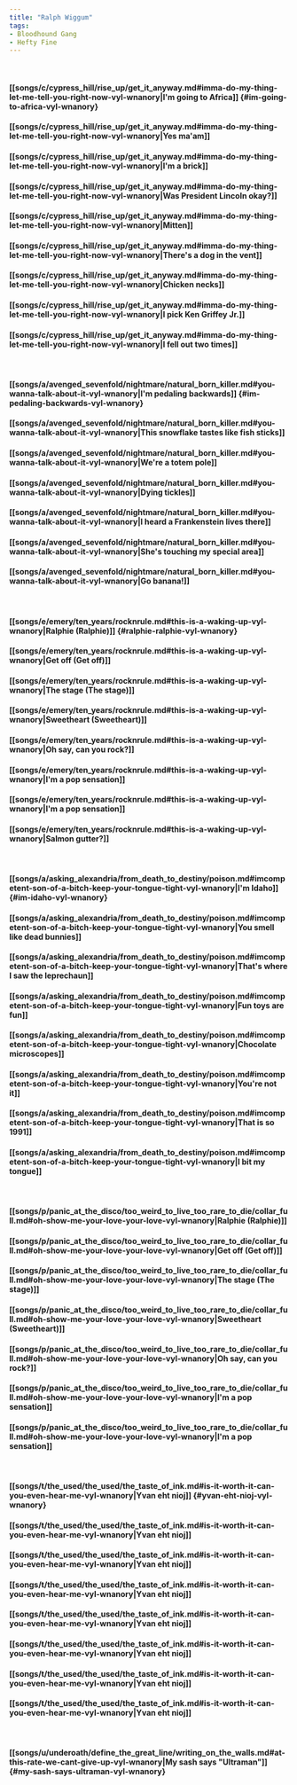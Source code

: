 ```yaml
---
title: "Ralph Wiggum"
tags:
- Bloodhound Gang
- Hefty Fine
---
```

&nbsp;
#### [[songs/c/cypress_hill/rise_up/get_it_anyway.md#imma-do-my-thing-let-me-tell-you-right-now-vyl-wnanory|I'm going to Africa]] {#im-going-to-africa-vyl-wnanory}
#### [[songs/c/cypress_hill/rise_up/get_it_anyway.md#imma-do-my-thing-let-me-tell-you-right-now-vyl-wnanory|Yes ma'am]]
#### [[songs/c/cypress_hill/rise_up/get_it_anyway.md#imma-do-my-thing-let-me-tell-you-right-now-vyl-wnanory|I'm a brick]]
#### [[songs/c/cypress_hill/rise_up/get_it_anyway.md#imma-do-my-thing-let-me-tell-you-right-now-vyl-wnanory|Was President Lincoln okay?]]
#### [[songs/c/cypress_hill/rise_up/get_it_anyway.md#imma-do-my-thing-let-me-tell-you-right-now-vyl-wnanory|Mitten]]
#### [[songs/c/cypress_hill/rise_up/get_it_anyway.md#imma-do-my-thing-let-me-tell-you-right-now-vyl-wnanory|There's a dog in the vent]]
#### [[songs/c/cypress_hill/rise_up/get_it_anyway.md#imma-do-my-thing-let-me-tell-you-right-now-vyl-wnanory|Chicken necks]]
#### [[songs/c/cypress_hill/rise_up/get_it_anyway.md#imma-do-my-thing-let-me-tell-you-right-now-vyl-wnanory|I pick Ken Griffey Jr.]]
#### [[songs/c/cypress_hill/rise_up/get_it_anyway.md#imma-do-my-thing-let-me-tell-you-right-now-vyl-wnanory|I fell out two times]]
&nbsp;
#### [[songs/a/avenged_sevenfold/nightmare/natural_born_killer.md#you-wanna-talk-about-it-vyl-wnanory|I'm pedaling backwards]] {#im-pedaling-backwards-vyl-wnanory}
#### [[songs/a/avenged_sevenfold/nightmare/natural_born_killer.md#you-wanna-talk-about-it-vyl-wnanory|This snowflake tastes like fish sticks]]
#### [[songs/a/avenged_sevenfold/nightmare/natural_born_killer.md#you-wanna-talk-about-it-vyl-wnanory|We're a totem pole]]
#### [[songs/a/avenged_sevenfold/nightmare/natural_born_killer.md#you-wanna-talk-about-it-vyl-wnanory|Dying tickles]]
#### [[songs/a/avenged_sevenfold/nightmare/natural_born_killer.md#you-wanna-talk-about-it-vyl-wnanory|I heard a Frankenstein lives there]]
#### [[songs/a/avenged_sevenfold/nightmare/natural_born_killer.md#you-wanna-talk-about-it-vyl-wnanory|She's touching my special area]]
#### [[songs/a/avenged_sevenfold/nightmare/natural_born_killer.md#you-wanna-talk-about-it-vyl-wnanory|Go banana!]]
&nbsp;
#### [[songs/e/emery/ten_years/rocknrule.md#this-is-a-waking-up-vyl-wnanory|Ralphie (Ralphie)]] {#ralphie-ralphie-vyl-wnanory}
#### [[songs/e/emery/ten_years/rocknrule.md#this-is-a-waking-up-vyl-wnanory|Get off (Get off)]]
#### [[songs/e/emery/ten_years/rocknrule.md#this-is-a-waking-up-vyl-wnanory|The stage (The stage)]]
#### [[songs/e/emery/ten_years/rocknrule.md#this-is-a-waking-up-vyl-wnanory|Sweetheart (Sweetheart)]]
#### [[songs/e/emery/ten_years/rocknrule.md#this-is-a-waking-up-vyl-wnanory|Oh say, can you rock?]]
#### [[songs/e/emery/ten_years/rocknrule.md#this-is-a-waking-up-vyl-wnanory|I'm a pop sensation]]
#### [[songs/e/emery/ten_years/rocknrule.md#this-is-a-waking-up-vyl-wnanory|I'm a pop sensation]]
#### [[songs/e/emery/ten_years/rocknrule.md#this-is-a-waking-up-vyl-wnanory|Salmon gutter?]]
&nbsp;
#### [[songs/a/asking_alexandria/from_death_to_destiny/poison.md#imcompetent-son-of-a-bitch-keep-your-tongue-tight-vyl-wnanory|I'm Idaho]] {#im-idaho-vyl-wnanory}
#### [[songs/a/asking_alexandria/from_death_to_destiny/poison.md#imcompetent-son-of-a-bitch-keep-your-tongue-tight-vyl-wnanory|You smell like dead bunnies]]
#### [[songs/a/asking_alexandria/from_death_to_destiny/poison.md#imcompetent-son-of-a-bitch-keep-your-tongue-tight-vyl-wnanory|That's where I saw the leprechaun]]
#### [[songs/a/asking_alexandria/from_death_to_destiny/poison.md#imcompetent-son-of-a-bitch-keep-your-tongue-tight-vyl-wnanory|Fun toys are fun]]
#### [[songs/a/asking_alexandria/from_death_to_destiny/poison.md#imcompetent-son-of-a-bitch-keep-your-tongue-tight-vyl-wnanory|Chocolate microscopes]]
#### [[songs/a/asking_alexandria/from_death_to_destiny/poison.md#imcompetent-son-of-a-bitch-keep-your-tongue-tight-vyl-wnanory|You're not it]]
#### [[songs/a/asking_alexandria/from_death_to_destiny/poison.md#imcompetent-son-of-a-bitch-keep-your-tongue-tight-vyl-wnanory|That is so 1991]]
#### [[songs/a/asking_alexandria/from_death_to_destiny/poison.md#imcompetent-son-of-a-bitch-keep-your-tongue-tight-vyl-wnanory|I bit my tongue]]
&nbsp;
#### [[songs/p/panic_at_the_disco/too_weird_to_live_too_rare_to_die/collar_full.md#oh-show-me-your-love-your-love-vyl-wnanory|Ralphie (Ralphie)]]
#### [[songs/p/panic_at_the_disco/too_weird_to_live_too_rare_to_die/collar_full.md#oh-show-me-your-love-your-love-vyl-wnanory|Get off (Get off)]]
#### [[songs/p/panic_at_the_disco/too_weird_to_live_too_rare_to_die/collar_full.md#oh-show-me-your-love-your-love-vyl-wnanory|The stage (The stage)]]
#### [[songs/p/panic_at_the_disco/too_weird_to_live_too_rare_to_die/collar_full.md#oh-show-me-your-love-your-love-vyl-wnanory|Sweetheart (Sweetheart)]]
#### [[songs/p/panic_at_the_disco/too_weird_to_live_too_rare_to_die/collar_full.md#oh-show-me-your-love-your-love-vyl-wnanory|Oh say, can you rock?]]
#### [[songs/p/panic_at_the_disco/too_weird_to_live_too_rare_to_die/collar_full.md#oh-show-me-your-love-your-love-vyl-wnanory|I'm a pop sensation]]
#### [[songs/p/panic_at_the_disco/too_weird_to_live_too_rare_to_die/collar_full.md#oh-show-me-your-love-your-love-vyl-wnanory|I'm a pop sensation]]
&nbsp;
#### [[songs/t/the_used/the_used/the_taste_of_ink.md#is-it-worth-it-can-you-even-hear-me-vyl-wnanory|Yvan eht nioj]] {#yvan-eht-nioj-vyl-wnanory}
#### [[songs/t/the_used/the_used/the_taste_of_ink.md#is-it-worth-it-can-you-even-hear-me-vyl-wnanory|Yvan eht nioj]]
#### [[songs/t/the_used/the_used/the_taste_of_ink.md#is-it-worth-it-can-you-even-hear-me-vyl-wnanory|Yvan eht nioj]]
#### [[songs/t/the_used/the_used/the_taste_of_ink.md#is-it-worth-it-can-you-even-hear-me-vyl-wnanory|Yvan eht nioj]]
#### [[songs/t/the_used/the_used/the_taste_of_ink.md#is-it-worth-it-can-you-even-hear-me-vyl-wnanory|Yvan eht nioj]]
#### [[songs/t/the_used/the_used/the_taste_of_ink.md#is-it-worth-it-can-you-even-hear-me-vyl-wnanory|Yvan eht nioj]]
#### [[songs/t/the_used/the_used/the_taste_of_ink.md#is-it-worth-it-can-you-even-hear-me-vyl-wnanory|Yvan eht nioj]]
#### [[songs/t/the_used/the_used/the_taste_of_ink.md#is-it-worth-it-can-you-even-hear-me-vyl-wnanory|Yvan eht nioj]]
&nbsp;
#### [[songs/u/underoath/define_the_great_line/writing_on_the_walls.md#at-this-rate-we-cant-give-up-vyl-wnanory|My sash says "Ultraman"]] {#my-sash-says-ultraman-vyl-wnanory}
